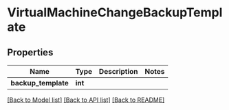 # VirtualMachineChangeBackupTemplate

## Properties
Name | Type | Description | Notes
------------ | ------------- | ------------- | -------------
**backup_template** | **int** |  | 

[[Back to Model list]](../README.md#documentation-for-models) [[Back to API list]](../README.md#documentation-for-api-endpoints) [[Back to README]](../README.md)


